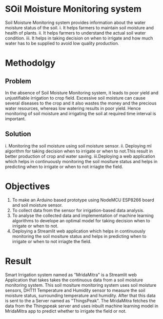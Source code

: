 # SOil Moisture Monitoring system 
Soil Moisture Monitoring system provides information about the water moisture status of the soil.
   i.	It helps farmers to maintain soil moisture and health of plants.
   ii.	It helps farmers to understand the actual soil water condition. 
   iii.	It helps in taking decision on when to irrigate and how much water has to be supplied to avoid low quality production.

# Methodolgy
## Problem
In the absence of Soil Moisture Monitoring system, it leads to poor yield and unjustifiable irrigation to crop field. Excessive soil moisture can cause several diseases to the crop and  it also wastes the money and the precious water resources, whereas low watering results in  poor yield. Hence monitoring of soil moisture and irrigating the soil at required time interval is important. 
## Solution
  i.	Monitoring the soil moisture using soil moisture sensor.
  ii.	Deploying ml algorithm for taking decision when to irrigate or when to not.This result in better production of crop and water saving.
  iii.Deploying a web application which helps in continuously monitoring the soil mositure status and helps in predicting when to irrigate or when to not irriagte the field. 

# Objectives
1.	To make an Arduino based prototype using NodeMCU ESP8266 board and soil moisture sensor.
2.	To collect data from the sensor for irrigation-based data analysis.
3.	To analyse the collected data and implementation of machine learning algorithms to develope an optimal model for taking decision when to irrigate or when to not.
5.  Deploying a Streamlit web application which helps in continuously monitoring the soil mositure status and helps in predicting when to irrigate or when to not irriagte the field.
# Result
Smart Irrigation system named as "MridaMitra" is a Streamlit web Application that takes takes the continuous data from a soil moisture monitoring system. This soil mositure monitoring system uses soil moisture sensors, DHT11 Temperature and Humidity sensor to measure the soil moisture status, surrounding temperature and humidity.
After that this data is sent to the a Server named as "ThingsPeak". The MridaMitra fetches the data from the Thingspeak server and uses inbuilt machine learning model in MridaMitra app to predict whether to irrigate the field or not.
